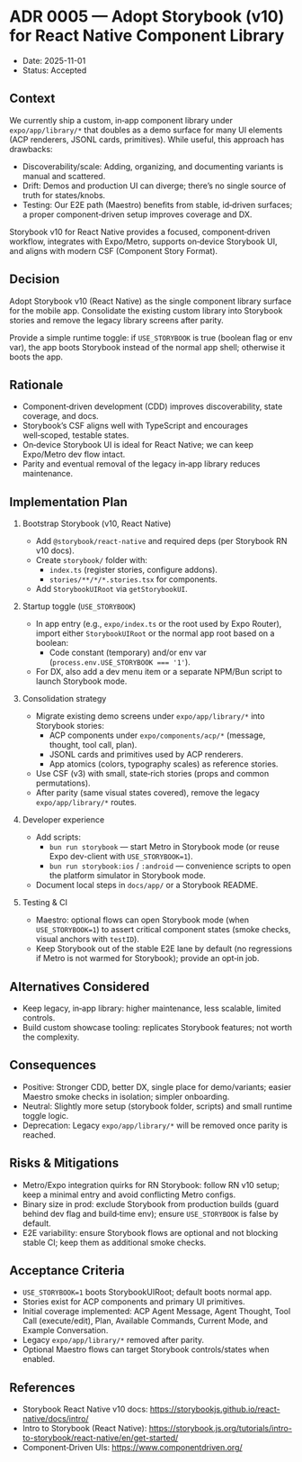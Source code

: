 # ADR 0005 — Adopt Storybook (v10) for React Native Component Library

 - Date: 2025-11-01
 - Status: Accepted

## Context

We currently ship a custom, in‑app component library under `expo/app/library/*` that doubles as a demo surface for many UI elements (ACP renderers, JSONL cards, primitives). While useful, this approach has drawbacks:

- Discoverability/scale: Adding, organizing, and documenting variants is manual and scattered.
- Drift: Demos and production UI can diverge; there’s no single source of truth for states/knobs.
- Testing: Our E2E path (Maestro) benefits from stable, id‑driven surfaces; a proper component‑driven setup improves coverage and DX.

Storybook v10 for React Native provides a focused, component‑driven workflow, integrates with Expo/Metro, supports on‑device Storybook UI, and aligns with modern CSF (Component Story Format).

## Decision

Adopt Storybook v10 (React Native) as the single component library surface for the mobile app. Consolidate the existing custom library into Storybook stories and remove the legacy library screens after parity.

Provide a simple runtime toggle: if `USE_STORYBOOK` is true (boolean flag or env var), the app boots Storybook instead of the normal app shell; otherwise it boots the app.

## Rationale

- Component‑driven development (CDD) improves discoverability, state coverage, and docs.
- Storybook’s CSF aligns well with TypeScript and encourages well‑scoped, testable states.
- On‑device Storybook UI is ideal for React Native; we can keep Expo/Metro dev flow intact.
- Parity and eventual removal of the legacy in‑app library reduces maintenance.

## Implementation Plan

1) Bootstrap Storybook (v10, React Native)
   - Add `@storybook/react-native` and required deps (per Storybook RN v10 docs).
   - Create `storybook/` folder with:
     - `index.ts` (register stories, configure addons).
     - `stories/**/*/*.stories.tsx` for components.
   - Add `StorybookUIRoot` via `getStorybookUI`.

2) Startup toggle (`USE_STORYBOOK`)
   - In app entry (e.g., `expo/index.ts` or the root used by Expo Router), import either `StorybookUIRoot` or the normal app root based on a boolean:
     - Code constant (temporary) and/or env var (`process.env.USE_STORYBOOK === '1'`).
   - For DX, also add a dev menu item or a separate NPM/Bun script to launch Storybook mode.

3) Consolidation strategy
   - Migrate existing demo screens under `expo/app/library/*` into Storybook stories:
     - ACP components under `expo/components/acp/*` (message, thought, tool call, plan).
     - JSONL cards and primitives used by ACP renderers.
     - App atomics (colors, typography scales) as reference stories.
   - Use CSF (v3) with small, state‑rich stories (props and common permutations).
   - After parity (same visual states covered), remove the legacy `expo/app/library/*` routes.

4) Developer experience
   - Add scripts:
     - `bun run storybook` — start Metro in Storybook mode (or reuse Expo dev-client with `USE_STORYBOOK=1`).
     - `bun run storybook:ios` / `:android` — convenience scripts to open the platform simulator in Storybook mode.
   - Document local steps in `docs/app/` or a Storybook README.

5) Testing & CI
   - Maestro: optional flows can open Storybook mode (when `USE_STORYBOOK=1`) to assert critical component states (smoke checks, visual anchors with `testID`).
   - Keep Storybook out of the stable E2E lane by default (no regressions if Metro is not warmed for Storybook); provide an opt‑in job.

## Alternatives Considered

- Keep legacy, in‑app library: higher maintenance, less scalable, limited controls.
- Build custom showcase tooling: replicates Storybook features; not worth the complexity.

## Consequences

- Positive: Stronger CDD, better DX, single place for demo/variants; easier Maestro smoke checks in isolation; simpler onboarding.
- Neutral: Slightly more setup (storybook folder, scripts) and small runtime toggle logic.
- Deprecation: Legacy `expo/app/library/*` will be removed once parity is reached.

## Risks & Mitigations

- Metro/Expo integration quirks for RN Storybook: follow RN v10 setup; keep a minimal entry and avoid conflicting Metro configs.
- Binary size in prod: exclude Storybook from production builds (guard behind dev flag and build‑time env); ensure `USE_STORYBOOK` is false by default.
- E2E variability: ensure Storybook flows are optional and not blocking stable CI; keep them as additional smoke checks.

## Acceptance Criteria

- `USE_STORYBOOK=1` boots StorybookUIRoot; default boots normal app.
- Stories exist for ACP components and primary UI primitives.
- Initial coverage implemented: ACP Agent Message, Agent Thought, Tool Call (execute/edit), Plan, Available Commands, Current Mode, and Example Conversation.
- Legacy `expo/app/library/*` removed after parity.
- Optional Maestro flows can target Storybook controls/states when enabled.

## References

- Storybook React Native v10 docs: https://storybookjs.github.io/react-native/docs/intro/
- Intro to Storybook (React Native): https://storybook.js.org/tutorials/intro-to-storybook/react-native/en/get-started/
- Component‑Driven UIs: https://www.componentdriven.org/
